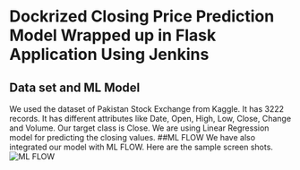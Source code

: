 # Dockrized Closing Price Prediction Model Wrapped up in Flask Application Using Jenkins
## Data set and ML Model
We used the dataset of Pakistan Stock Exchange from Kaggle. It has 3222 records. It has different attributes like Date, Open, High, Low, Close, Change and Volume. Our target class is Close. We are using Linear Regression model for predicting the closing values.
##ML FLOW
We have also integrated our model with ML FLOW. Here are the sample screen shots.
![ML FLOW](https://www.flickr.com/photos/197979836@N06/shares/RamZ91128A)
